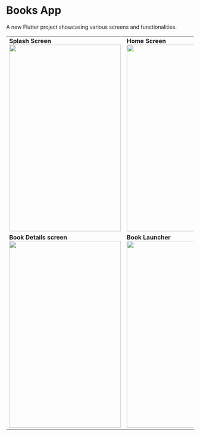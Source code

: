 # Books App

A new Flutter project showcasing various screens and functionalities.



<table>
  <tr>
    <td>
      <b>Splash Screen</b><br>
      <img src="https://github.com/Yousif-M-M-H/books_app/assets/63748976/ba12854c-c69c-405d-9a93-77f4c492855c" width="300" height="500">
    </td>
    <td>
      <b>Home Screen</b><br>
      <img src="https://github.com/Yousif-M-M-H/books_app/assets/63748976/9bbded22-4658-4619-9c96-3fec7993ddb9" width="300" height="500">
    </td>
  </tr>
  <tr>
    <td>
      <b>Book Details screen</b><br>
      <img src="https://github.com/Yousif-M-M-H/books_app/assets/63748976/068279e9-274b-4a5e-a7e4-29491397e1ce" width="300" height="500">
    </td>
     <td>
      <b>Book Launcher</b><br>
      <img src="https://github.com/Yousif-M-M-H/books_app/assets/63748976/9d065f2a-c418-475a-8bea-5f20e251d208" width="300" height="500">
    </td>
  </tr>
</table>

